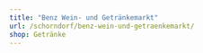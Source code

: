 ```yaml
---
title: "Benz Wein- und Getränkemarkt"
url: /schorndorf/benz-wein-und-getraenkemarkt/
shop: Getränke
---
```

